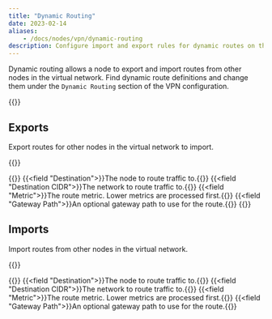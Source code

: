 ```yaml
---
title: "Dynamic Routing"
date: 2023-02-14
aliases: 
    - /docs/nodes/vpn/dynamic-routing
description: Configure import and export rules for dynamic routes on the virtual network
---
```


Dynamic routing allows a node to export and import routes from other nodes in the virtual network. Find dynamic route definitions and change them under the `Dynamic Routing` section of the VPN configuration.

{{<tgimg src="list.png" caption="Dynamic Routing table" alt="A table for Export Routes and a table for Imports" width="85%">}}

## Exports

Export routes for other nodes in the virtual network to import.

{{<tgimg src="add-export.png" caption="Add Export Route dialog" alt="Dialog to add export route with options of destination, destination CIDR, metric and optional gateway path">}}

{{<fields>}}
{{<field "Destination">}}The node to route traffic to.{{</field>}}
{{<field "Destination CIDR">}}The network to route traffic to.{{</field>}}
{{<field "Metric">}}The route metric. Lower metrics are processed first.{{</field>}}
{{<field "Gateway Path">}}An optional gateway path to use for the route.{{</field>}}
{{</fields>}}

## Imports

Import routes from other nodes in the virtual network.

{{<tgimg src="add-import.png" caption="Add Import Route dialog" alt="Dialog to add import route with options of destination, destination CIDR, metric and optional gateway path">}}

{{<fields>}}
{{<field "Destination">}}The node to route traffic to.{{</field>}}
{{<field "Destination CIDR">}}The network to route traffic to.{{</field>}}
{{<field "Metric">}}The route metric. Lower metrics are processed first.{{</field>}}
{{<field "Gateway Path">}}An optional gateway path to use for the route.{{</field>}}
